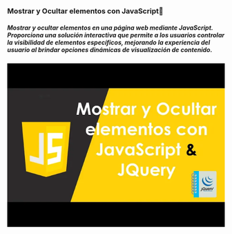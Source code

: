 ### Mostrar y Ocultar elementos con JavaScript💪

##### Mostrar y ocultar elementos en una página web mediante JavaScript. Proporciona una solución interactiva que permite a los usuarios controlar la visibilidad de elementos específicos, mejorando la experiencia del usuario al brindar opciones dinámicas de visualización de contenido.

![](https://raw.githubusercontent.com/urian121/imagenes-proyectos-github/master/mostrar-ocultar-div.webp)

